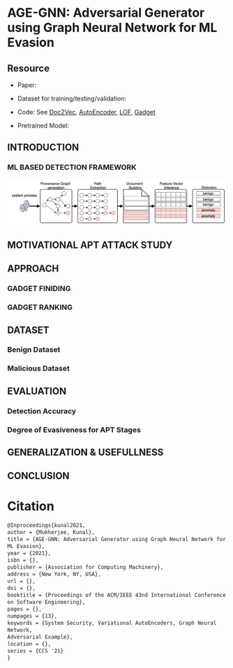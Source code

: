 # AGE-GNN: Adversarial Generator using Graph Neural Network for ML Evasion

## Resource

- Paper:

- Dataset for training/testing/validation:

- Code: See [Doc2Vec](Doc2Vec), [AutoEncoder](AutoEncoder), [LOF](LOF), [Gadget](Gadget)

- Pretrained Model:

## INTRODUCTION

### ML BASED DETECTION FRAMEWORK
<img src="./assets/ml-detection-workflow.png" alt=": Detection workflow of ML based detector"   width="700"/>

## MOTIVATIONAL APT ATTACK STUDY

## APPROACH

### GADGET FINIDING

### GADGET RANKING

## DATASET

### Benign Dataset

### Malicious Dataset

## EVALUATION

### Detection Accuracy

### Degree of Evasiveness for APT Stages

## GENERALIZATION & USEFULLNESS

## CONCLUSION

# Citation

```
@Inproceedings{kunal2021,
author = {Mukherjee, Kunal},
title = {AGE-GNN: Adversarial Generator using Graph Neural Network for ML Evasion},
year = {2021},
isbn = {},
publisher = {Association for Computing Machinery},
address = {New York, NY, USA},
url = {},
doi = {},
booktitle = {Proceedings of the ACM/IEEE 43nd International Conference on Software Engineering},
pages = {},
numpages = {13},
keywords = {System Security, Variational AutoEncoders, Graph Neural Network,
Adversarial Example},
location = {},
series = {CCS '21}
}
```
